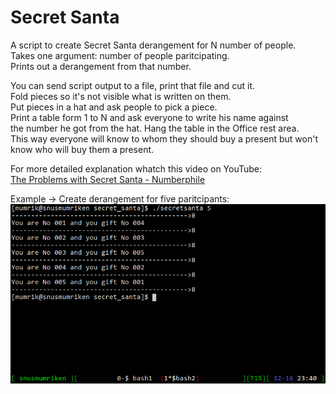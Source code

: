 # Secret Santa

A script to create Secret Santa derangement for N number of people.   
Takes one argument: number of people paritcipating.   
Prints out a derangement from that number.   

You can send script output to a file, print that file and cut it.   
Fold pieces so it's not visible what is written on them.   
Put pieces in a hat and ask people to pick a piece.   
Print a table form 1 to N and ask everyone to write his name against   
the number he got from the hat. Hang the table in the Office rest area.   
This way everyone will know to whom they should buy a present but
won't know who will buy them a present.

For more detailed explanation whatch this video on YouTube:   
[The Problems with Secret Santa - Numberphile](https://www.youtube.com/watch?v=5kC5k5QBqcc)

Example -> Create derangement for five paritcipants:   
![Example derangement for 5 participants](/example/example5.png "Derangement for 5 participants")
